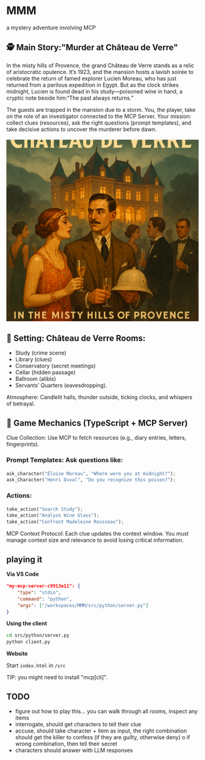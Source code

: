 # MMM
a mystery adventure involving MCP

## 🕵️ Main Story:"Murder at Château de Verre"
In the misty hills of Provence, the grand Château de Verre stands as a relic of aristocratic opulence. It’s 1923, and the mansion hosts a lavish soirée to celebrate the return of famed explorer Lucien Moreau, who has just returned from a perilous expedition in Egypt. But as the clock strikes midnight, Lucien is found dead in his study—poisoned wine in hand, a cryptic note beside him:“The past always returns.”

The guests are trapped in the mansion due to a storm. You, the player, take on the role of an investigator connected to the MCP Server. Your mission: collect clues (resources), ask the right questions (prompt templates), and take decisive actions to uncover the murderer before dawn.

<div>
<img src="./images/bg.png" alt="Background image, chateau de Verre, 1920" width=600>

</div>

## 🏰 Setting: Château de Verre Rooms: 

- Study (crime scene) 
- Library (clues)
- Conservatory (secret meetings)
- Cellar (hidden passage)
- Ballroom (alibis)
- Servants’ Quarters (eavesdropping).

Atmosphere: Candlelit halls, thunder outside, ticking clocks, and whispers of betrayal.

## 🧠 Game Mechanics (TypeScript + MCP Server)
Clue Collection: Use MCP to fetch resources (e.g., diary entries, letters, fingerprints).

### Prompt Templates: Ask questions like:

```python
ask_character("Éloise Moreau", "Where were you at midnight?");
ask_Character("Henri Duval", "Do you recognize this poison?");
```

### Actions:

```python
take_action("Search Study");
take_action("Analyze Wine Glass");
take_action("Confront Madeleine Rousseau");
```

MCP Context Protocol: Each clue updates the context window. You must manage context size and relevance to avoid losing critical information.

## playing it

**Via VS Code**

```json
"my-mcp-server-c9913e11": {
    "type": "stdio",
    "command": "python",
    "args": ["/workspaces/MMM/src/python/server.py"]
}
```

**Using the client**

```sh
cd src/python/server.py
python client.py
```

**Website**

Start `index.html` in `/src`


TIP: you might need to install "mcp[cli]".


## TODO 

- figure out how to play this... you can walk through all rooms, inspect any items
- interrogate, should get characters to tell their clue
- accuse, should take character + item as input, the right combination should get the killer to confess (if they are guilty, otherwise deny)
   o if wrong combination, then tell their secret
- characters should answer with LLM responses